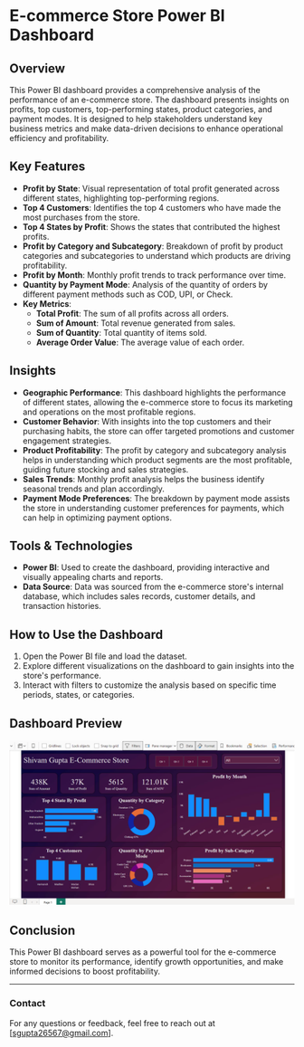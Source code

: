 # E-commerce Store Power BI Dashboard

## Overview
This Power BI dashboard provides a comprehensive analysis of the performance of an e-commerce store. The dashboard presents insights on profits, top customers, top-performing states, product categories, and payment modes. It is designed to help stakeholders understand key business metrics and make data-driven decisions to enhance operational efficiency and profitability.

## Key Features
- **Profit by State**: Visual representation of total profit generated across different states, highlighting top-performing regions.
- **Top 4 Customers**: Identifies the top 4 customers who have made the most purchases from the store.
- **Top 4 States by Profit**: Shows the states that contributed the highest profits.
- **Profit by Category and Subcategory**: Breakdown of profit by product categories and subcategories to understand which products are driving profitability.
- **Profit by Month**: Monthly profit trends to track performance over time.
- **Quantity by Payment Mode**: Analysis of the quantity of orders by different payment methods such as COD, UPI, or Check.
- **Key Metrics**:
  - **Total Profit**: The sum of all profits across all orders.
  - **Sum of Amount**: Total revenue generated from sales.
  - **Sum of Quantity**: Total quantity of items sold.
  - **Average Order Value**: The average value of each order.

## Insights
- **Geographic Performance**: This dashboard highlights the performance of different states, allowing the e-commerce store to focus its marketing and operations on the most profitable regions.
- **Customer Behavior**: With insights into the top customers and their purchasing habits, the store can offer targeted promotions and customer engagement strategies.
- **Product Profitability**: The profit by category and subcategory analysis helps in understanding which product segments are the most profitable, guiding future stocking and sales strategies.
- **Sales Trends**: Monthly profit analysis helps the business identify seasonal trends and plan accordingly.
- **Payment Mode Preferences**: The breakdown by payment mode assists the store in understanding customer preferences for payments, which can help in optimizing payment options.

## Tools & Technologies
- **Power BI**: Used to create the dashboard, providing interactive and visually appealing charts and reports.
- **Data Source**: Data was sourced from the e-commerce store's internal database, which includes sales records, customer details, and transaction histories.

## How to Use the Dashboard
1. Open the Power BI file and load the dataset.
2. Explore different visualizations on the dashboard to gain insights into the store's performance.
3. Interact with filters to customize the analysis based on specific time periods, states, or categories.

## Dashboard Preview
![Dashboard Preview](./E-Commerce%20Dashboard.png)


## Conclusion
This Power BI dashboard serves as a powerful tool for the e-commerce store to monitor its performance, identify growth opportunities, and make informed decisions to boost profitability.

---

### Contact
For any questions or feedback, feel free to reach out at [sgupta26567@gmail.com].

